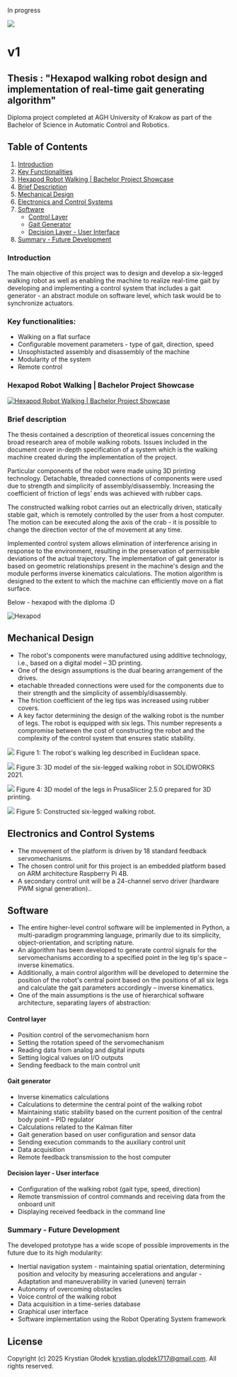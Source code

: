 In progress

![](./assets/hexapod_alum.jpg)

# v1
## Thesis : "Hexapod walking robot design and implementation of real-time gait generating algorithm"

Diploma project completed at AGH University of Krakow as part of the Bachelor of Science in Automatic Control and Robotics.
 
## Table of Contents

1. [Introduction](#introduction)
2. [Key Functionalities](#key-functionalities)
3. [Hexapod Robot Walking | Bachelor Project Showcase](#hexapod-robot-walking--bachelor-project-showcase)
4. [Brief Description](#brief-description)
5. [Mechanical Design](#mechanical-design)
6. [Electronics and Control Systems](#electronics-and-control-systems)
7. [Software](#software)
    - [Control Layer](#control-layer)
    - [Gait Generator](#gait-generator)
    - [Decision Layer - User Interface](#decision-layer---user-interface)
8. [Summary - Future Development](#summary---future-development)

### Introduction
The main objective of this project was to design and develop a six-legged walking robot as well as enabling the machine to realize real-time gait by developing and implementing a control system that includes a gait generator - an abstract module on software level, which task would be to synchronize actuators.

### Key functionalities:
- Walking on a flat surface
- Configurable movement parameters - type of gait, direction, speed
- Unsophistacted assembly and disassembly of the machine
- Modularity of the system
- Remote control 

### Hexapod Robot Walking | Bachelor Project Showcase
[![Hexapod Robot Walking | Bachelor Project Showcase](./assets/thumbnail.png)](https://www.youtube.com/watch?v=OVMIdYS9ga8)

### Brief description

The thesis contained a description of theoretical issues concerning the broad research area of mobile walking robots. Issues included in the document cover in-depth specification of a system which is the walking machine created during the implementation of the project. 

Particular components of the robot were made using 3D printing technology. Detachable, threaded connections of components were used due to strength and simplicity of assembly/disassembly. Increasing the coefficient of friction of legs’ ends was achieved with rubber caps.

The constructed walking robot carries out an electrically driven, statically stable gait, which is remotely controlled by the user from a host computer.  The motion can be executed along the axis of the crab - it is possible to change the direction vector of the of movement at any time. 

Implemented control system allows elimination of interference arising in response to the environment, resulting in the preservation of permissible deviations of the actual trajectory. The implementation of gait generator is based on geometric relationships present in the machine's design and the module performs inverse kinematics calculations. The motion algorithm is designed to the extent to which the machine can efficiently move on a flat surface. 

Below - hexapod with the diploma :D

![Hexapod](./assets/hexapod.jpg)

## Mechanical Design

- The robot's components were manufactured using additive technology, i.e., based on a digital model – 3D printing.
- One of the design assumptions is the dual bearing arrangement of the drives.
- etachable threaded connections were used for the components due to their strength and the simplicity of assembly/disassembly.
- The friction coefficient of the leg tips was increased using rubber covers.
- A key factor determining the design of the walking robot is the number of legs. The robot is equipped with six legs. This number represents a compromise between the cost of constructing the robot and the complexity of the control system that ensures static stability.

![](./assets/leg.png)
Figure 1: The robot's walking leg described in Euclidean space.

![](./assets/solid.png)
Figure 3: 3D model of the six-legged walking robot in SOLIDWORKS 2021.

![](./assets/prusa.png)
Figure 4: 3D model of the legs in PrusaSlicer 2.5.0 prepared for 3D printing.

![](./assets/hexapod.png)
Figure 5: Constructed six-legged walking robot.

## Electronics and Control Systems

- The movement of the platform is driven by 18 standard feedback servomechanisms.
- The chosen control unit for this project is an embedded platform based on ARM architecture Raspberry Pi 4B.
- A secondary control unit will be a 24-channel servo driver (hardware PWM signal generation)..


## Software

- The entire higher-level control software will be implemented in Python, a multi-paradigm programming language, primarily due to its simplicity, object-orientation, and scripting nature.
- An algorithm has been developed to generate control signals for the servomechanisms according to a specified point in the leg tip's space – inverse kinematics.
- Additionally, a main control algorithm will be developed to determine the position of the robot's central point based on the positions of all six legs and calculate the gait parameters accordingly – inverse kinematics.
- One of the main assumptions is the use of hierarchical software architecture, separating layers of abstraction:

#### Control layer

- Position control of the servomechanism horn
- Setting the rotation speed of the servomechanism
- Reading data from analog and digital inputs
- Setting logical values on I/O outputs
- Sending feedback to the main control unit

#### Gait generator

- Inverse kinematics calculations
- Calculations to determine the central point of the walking robot
- Maintaining static stability based on the current position of the central body point – PID regulator
- Calculations related to the Kalman filter
- Gait generation based on user configuration and sensor data
- Sending execution commands to the auxiliary control unit
- Data acquisition
- Remote feedback transmission to the host computer

#### Decision layer - User interface

- Configuration of the walking robot (gait type, speed, direction)
- Remote transmission of control commands and receiving data from the onboard unit
- Displaying received feedback in the command line


### Summary - Future Development

The developed prototype has a wide scope of possible improvements in the future due to its high modularity:
- Inertial navigation system - maintaining spatial orientation, determining position and velocity by measuring accelerations and angular - Adaptation and maneuverability in varied (uneven) terrain
- Autonomy of overcoming obstacles
- Voice control of the walking robot
- Data acquisition in a time-series database
- Graphical user interface
- Software implementation using the Robot Operating System framework

## License

Copyright (c) 2025 Krystian Głodek <krystian.glodek1717@gmail.com>. All rights reserved.
